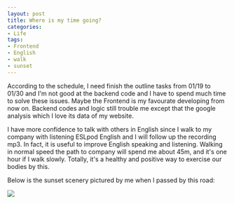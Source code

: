 ```yaml
---
layout: post
title: Where is my time going?
categories:
- Life
tags:
- Frontend
- English
- walk
- sunset
---
```


According to the schedule, I need finish the outline tasks from 01/19 to 01/30 and I'm not good at the backend code and I have to spend much time to solve these issues. Maybe the Frontend is my favourate developing from now on. Backend codes and logic still trouble me except that the google analysis which I love its data of my website.  

I have more confidence to talk with others in English since I walk to my company with listening ESLpod English and I will follow up the recording mp3. In fact, it is useful to improve English speaking and listening. Walking in normal speed the path to company will spend me about 45m, and it's one hour if I walk slowly. Totally, it's a healthy and positive way to exercise our bodies by this.  

Below is the sunset scenery pictured by me when I passed by this road:  

![](https://ws1.sinaimg.cn/large/006tKfTcly1fisjqwy1o0j30go0m8gn3.jpg)  

